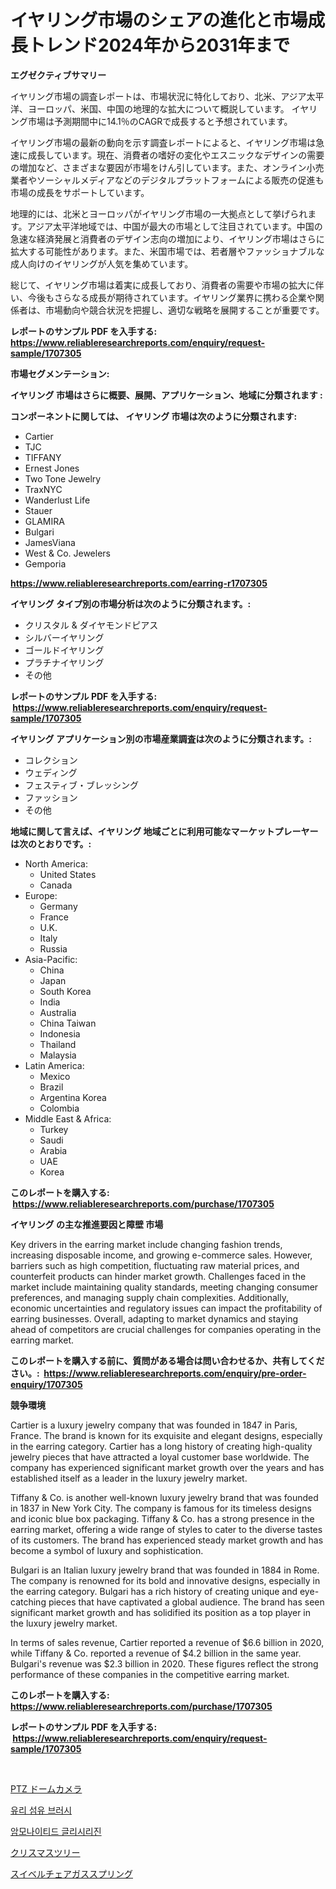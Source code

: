 <p><h1>イヤリング市場のシェアの進化と市場成長トレンド2024年から2031年まで</h1></p><p><strong>エグゼクティブサマリー</strong></p>
<p><p>イヤリング市場の調査レポートは、市場状況に特化しており、北米、アジア太平洋、ヨーロッパ、米国、中国の地理的な拡大について概説しています。 イヤリング市場は予測期間中に14.1％のCAGRで成長すると予想されています。</p><p>イヤリング市場の最新の動向を示す調査レポートによると、イヤリング市場は急速に成長しています。現在、消費者の嗜好の変化やエスニックなデザインの需要の増加など、さまざまな要因が市場をけん引しています。また、オンライン小売業者やソーシャルメディアなどのデジタルプラットフォームによる販売の促進も市場の成長をサポートしています。</p><p>地理的には、北米とヨーロッパがイヤリング市場の一大拠点として挙げられます。アジア太平洋地域では、中国が最大の市場として注目されています。中国の急速な経済発展と消費者のデザイン志向の増加により、イヤリング市場はさらに拡大する可能性があります。また、米国市場では、若者層やファッショナブルな成人向けのイヤリングが人気を集めています。</p><p>総じて、イヤリング市場は着実に成長しており、消費者の需要や市場の拡大に伴い、今後もさらなる成長が期待されています。イヤリング業界に携わる企業や関係者は、市場動向や競合状況を把握し、適切な戦略を展開することが重要です。</p></p>
<p><strong>レポートのサンプル PDF を入手する: <a href="https://www.reliableresearchreports.com/enquiry/request-sample/1707305">https://www.reliableresearchreports.com/enquiry/request-sample/1707305</a></strong></p>
<p><strong>市場セグメンテーション:</strong></p>
<p><strong> イヤリング 市場はさらに概要、展開、アプリケーション、地域に分類されます :</strong></p>
<p><strong>コンポーネントに関しては、 イヤリング 市場は次のように分類されます: &nbsp;</strong></p>
<p><ul><li>Cartier</li><li>TJC</li><li>TIFFANY</li><li>Ernest Jones</li><li>Two Tone Jewelry</li><li>TraxNYC</li><li>Wanderlust Life</li><li>Stauer</li><li>GLAMIRA</li><li>Bulgari</li><li>JamesViana</li><li>West & Co. Jewelers</li><li>Gemporia</li></ul></p>
<p><strong><a href="https://www.reliableresearchreports.com/earring-r1707305">https://www.reliableresearchreports.com/earring-r1707305</a></strong></p>
<p><strong> イヤリング タイプ別の市場分析は次のように分類されます。:</strong></p>
<p><ul><li>クリスタル & ダイヤモンドピアス</li><li>シルバーイヤリング</li><li>ゴールドイヤリング</li><li>プラチナイヤリング</li><li>その他</li></ul></p>
<p><strong>レポートのサンプル PDF を入手する: &nbsp;<a href="https://www.reliableresearchreports.com/enquiry/request-sample/1707305">https://www.reliableresearchreports.com/enquiry/request-sample/1707305</a></strong></p>
<p><strong> イヤリング アプリケーション別の市場産業調査は次のように分類されます。:</strong></p>
<p><ul><li>コレクション</li><li>ウェディング</li><li>フェスティブ・ブレッシング</li><li>ファッション</li><li>その他</li></ul></p>
<p><strong>地域に関して言えば、イヤリング 地域ごとに利用可能なマーケットプレーヤーは次のとおりです。:</strong></p>
<p><ul>
    <li>
        North America:
        <ul>
            <li>United States</li>
            <li>Canada</li>
        </ul>
    </li>
    <li>
        Europe:
        <ul>
            <li>Germany</li>
            <li>France</li>
            <li>U.K.</li>
            <li>Italy</li>
            <li>Russia</li>
        </ul>
    </li>
    <li>
        Asia-Pacific:
        <ul>
            <li>China</li>
            <li>Japan</li>
            <li>South Korea</li>
            <li>India</li>
            <li>Australia</li>
            <li>China Taiwan</li>
            <li>Indonesia</li>
            <li>Thailand</li>
            <li>Malaysia</li>
        </ul>
    </li>
    <li>
        Latin America:
        <ul>
            <li>Mexico</li>
            <li>Brazil</li>
            <li>Argentina Korea</li>
            <li>Colombia</li>
        </ul>
    </li>
    <li>
        Middle East & Africa:
        <ul>
            <li>Turkey</li>
            <li>Saudi</li>
            <li>Arabia</li>
            <li>UAE</li>
            <li>Korea</li>
        </ul>
    </li>
    </ul></p>
<p><strong>このレポートを購入する: &nbsp;<a href="https://www.reliableresearchreports.com/purchase/1707305">https://www.reliableresearchreports.com/purchase/1707305</a></strong></p>
<p><strong>イヤリング の主な推進要因と障壁 市場</strong></p>
<p><p>Key drivers in the earring market include changing fashion trends, increasing disposable income, and growing e-commerce sales. However, barriers such as high competition, fluctuating raw material prices, and counterfeit products can hinder market growth. Challenges faced in the market include maintaining quality standards, meeting changing consumer preferences, and managing supply chain complexities. Additionally, economic uncertainties and regulatory issues can impact the profitability of earring businesses. Overall, adapting to market dynamics and staying ahead of competitors are crucial challenges for companies operating in the earring market.</p></p>
<p><strong>このレポートを購入する前に、質問がある場合は問い合わせるか、共有してください。:&nbsp; <a href="https://www.reliableresearchreports.com/enquiry/pre-order-enquiry/1707305">https://www.reliableresearchreports.com/enquiry/pre-order-enquiry/1707305</a></strong></p>
<p><strong>競争環境</strong></p>
<p><p>Cartier is a luxury jewelry company that was founded in 1847 in Paris, France. The brand is known for its exquisite and elegant designs, especially in the earring category. Cartier has a long history of creating high-quality jewelry pieces that have attracted a loyal customer base worldwide. The company has experienced significant market growth over the years and has established itself as a leader in the luxury jewelry market.</p><p>Tiffany & Co. is another well-known luxury jewelry brand that was founded in 1837 in New York City. The company is famous for its timeless designs and iconic blue box packaging. Tiffany & Co. has a strong presence in the earring market, offering a wide range of styles to cater to the diverse tastes of its customers. The brand has experienced steady market growth and has become a symbol of luxury and sophistication.</p><p>Bulgari is an Italian luxury jewelry brand that was founded in 1884 in Rome. The company is renowned for its bold and innovative designs, especially in the earring category. Bulgari has a rich history of creating unique and eye-catching pieces that have captivated a global audience. The brand has seen significant market growth and has solidified its position as a top player in the luxury jewelry market.</p><p>In terms of sales revenue, Cartier reported a revenue of $6.6 billion in 2020, while Tiffany & Co. reported a revenue of $4.2 billion in the same year. Bulgari's revenue was $2.3 billion in 2020. These figures reflect the strong performance of these companies in the competitive earring market.</p></p>
<p><strong>このレポートを購入する: &nbsp; <a href="https://www.reliableresearchreports.com/purchase/1707305">https://www.reliableresearchreports.com/purchase/1707305</a></strong></p>
<p><strong>レポートのサンプル PDF を入手する: &nbsp;<a href="https://www.reliableresearchreports.com/enquiry/request-sample/1707305">https://www.reliableresearchreports.com/enquiry/request-sample/1707305</a></strong><strong></strong></p>
<p>&nbsp;</p>
<p><p><a href="https://medium.com/@chloekessler01/ptz%E3%83%89%E3%83%BC%E3%83%A0%E3%82%AB%E3%83%A1%E3%83%A9%E5%B8%82%E5%A0%B4-2031%E5%B9%B4%E3%81%BE%E3%81%A7%E3%81%AE%E3%83%88%E3%83%AC%E3%83%B3%E3%83%89-%E4%BA%88%E6%B8%AC-%E7%AB%B6%E4%BA%89%E5%88%86%E6%9E%90-a7078ab7dc90">PTZ ドームカメラ</a></p><p><a href="https://medium.com/@eugenekim6262/%EC%9C%A0%EB%A6%AC%EC%84%AC%EC%9C%A0-%EB%B8%8C%EB%9F%AC%EC%8B%9C-%EC%8B%9C%EC%9E%A5-%EC%8B%9C%EC%9E%A5-%EC%A0%90%EC%9C%A0%EC%9C%A8-%EC%8B%9C%EC%9E%A5-%EB%8F%99%ED%96%A5-%EB%B0%8F-%EB%AF%B8%EB%9E%98-%EC%84%B1%EC%9E%A5-%ED%83%90%EC%83%89-b0419971f986">유리 섬유 브러시</a></p><p><a href="https://medium.com/@audieyost2004/%EC%95%94%EB%AA%A8%EB%8B%88%EC%95%84%ED%99%94%EB%90%9C-%EA%B8%88%EA%B8%B0%EB%A6%AC%EC%A7%80%EC%8B%A0-%EC%8B%9C%EC%9E%A5-%EA%B7%9C%EB%AA%A8-%EC%8B%9C%EC%9E%A5-%EC%A0%84%EB%A7%9D-%EB%B0%8F-%EC%8B%9C%EC%9E%A5-%EC%98%88%EC%B8%A1-2024%EB%85%84%EB%B6%80%ED%84%B0-2031%EB%85%84%EA%B9%8C%EC%A7%80-0217bbfca38f">암모나이티드 글리시리진</a></p><p><a href="https://github.com/SantosDicki04/Market-Research-Report-List-1/blob/main/187257831877.md">クリスマスツリー</a></p><p><a href="https://medium.com/@munroco657/%E3%82%B9%E3%82%A4%E3%83%99%E3%83%AB%E3%83%81%E3%82%A7%E3%82%A2%E3%82%AC%E3%82%B9%E3%82%B9%E3%83%97%E3%83%AA%E3%83%B3%E3%82%B0%E5%B8%82%E5%A0%B4-%E5%B8%82%E5%A0%B4%E3%81%AEcagr-%E5%B8%82%E5%A0%B4%E3%83%88%E3%83%AC%E3%83%B3%E3%83%89-%E6%88%90%E9%95%B7%E6%88%A6%E7%95%A5%E3%81%AB%E9%96%A2%E3%81%99%E3%82%8B%E6%B4%9E%E5%AF%9F-5fd439c0d314">スイベルチェアガススプリング</a></p></p>